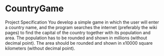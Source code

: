 CountryGame
===========

Project Specification You develop a simple game in which the user will enter a country name, 
and the program searches the internet (preferably the wiki pages) to find the capital of the
country together with its population and area. The population has to be rounded and shown in
millions (without decimal point). The area should be rounded and shown in x10000 square 
kilometers (without decimal point).

